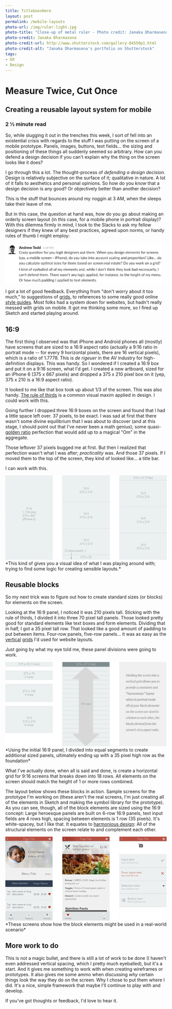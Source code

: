 ```yaml
---
title: TitleGoesHere
layout: post
permalink: /mobile-layouts
photo-url: /img/ruler-light.jpg
photo-title: "Close-up of metal ruler - Photo credit: Janaka Dharmasena"
photo-credit: Janaka Dharmasena
photo-credit-url: http://www.shutterstock.com/gallery-84550p1.html
photo-credit-alt: "Janaka Dharmasena's portfolio on Shutterstock"
tags:
- UX
- Design
---
```


# Measure Twice, Cut Once

## Creating a reusable layout system for mobile

### 2 &frac12; minute read

So, while slugging it out in the trenches this week, I sort of fell into an existential crisis with regards to the stuff I was putting on the screen of a mobile prototype. Panels, images, buttons, text fields... the sizing and positioning of these things all suddenly seemed so arbitrary. How can you defend a design decision if you can't explain why the thing on the screen looks like it does?

I go through this a lot. The thought-process of *defending a design decision*. Design is relatively subjective on the surface of it; qualitative in nature. A lot of it falls to aesthetics and personal opinions. So how do you *know* that a design decision is any good? Or objectively better than another decision?

This is the stuff that bounces around my noggin at 3 AM, when the sleeps take their leave of me.

But in this case, the question at hand was, how do you go about making an orderly screen layout (in this case, for a mobile phone in portrait display)? With this dilemma firmly in mind, I took to the Slacks to ask my fellow designers if they knew of any best practices, agreed upon norms, or handy rules of thumb I might employ:

<img src="/img/slack-scale-elments.png" class="floatcenter"/>

I got a lot of good feedback. Everything from "don't worry about it too much," to suggestions of [grids][7], to references to some really good online [style guides][1]. Most folks had a system down for websites, but hadn't really messed with grids on mobile. It got me thinking some more, so I fired up Sketch and started playing around.

## 16:9

The first thing I observed was that iPhone and Android phones all (mostly) have screens that are sized to a 16:9 aspect ratio (actually a 9:16 ratio in portrait mode -- for every 9 horizontal pixels, there are 16 vertical pixels), which is a ratio of 1.7778. This is *de rigeuer* in the AV industry for high-definition displays. This was handy. So I wondered if I created a 16:9 box and put it on a 9:16 screen, what I'd get. I created a new artboard, sized for an iPhone 6 (375 x 667 pixels) and dropped a 375 x 210 pixel box on it (yep, 375 x 210 is a 16:9 aspect ratio).

It looked to me like that box took up about 1/3 of the screen. This was also handy. [The rule of thirds][3] is a common visual maxim applied in design. I could work with this.

Going further I dropped three 16:9 boxes on the screen and found that I had a little space left over. 37 pixels, to be exact. I was sad at first that there wasn't some divine equilibrium that I was about to discover (and at this stage, I should point out that I've never been a math genius); some quasi-[golden ratio][2] perfection that would add up to a magical "Om" in the aggregate.

Those leftover 37 pixels bugged me at first. But then I realized that perfection wasn't what I was after; *practicality* was. And those 37 pixels. If I moved them to the top of the screen, they kind of looked like... a title bar.

I can work with this.

<img src="/img/iphone-layout-screens-1.png" class="floatcenter"/>
*This kind of gives you a visual idea of what I was playing around with; trying to find some logic for creating sensible layouts.*

## Reusable blocks

So my next trick was to figure out how to create standard sizes (or blocks) for elements on the screen.

Looking at the 16:9 panel, I noticed it was 210 pixels tall. Sticking with the rule of thirds, I divided it into three 70 pixel tall panels. Those looked pretty good for standard elements like text boxes and form elements. Dividing that in half, I got a 35 pixel tall row. That looked like a good amount of padding to put between items. Four-row panels, five-row panels... it was as easy as the [vertical][5] [grids][6] I'd used for website layouts.

Just going by what my eye told me, these panel divisions were going to work.

<img src="/img/iphone-layout-screens-2.png" class="floatcenter"/>
*Using the initial 16:9 panel, I divided into equal segments to create additional sized panels, ultimately ending up with a 35 pixel high row as the foundation*

What I've actually done, when all is said and done, is create a horizontal grid for 9:16 screens that breaks down into 18 rows. All elements on the screen should match the height of 1 or more rows combined.

The layout below shows these blocks in action. Sample screens for the prototype I'm working on (these aren't the real screens, I'm just creating all of the elements in Sketch and making the symbol library for the prototype). As you can see, though, all of the block elements are sized using the 16:9 concept: Large heroesque panels are built on 6-row 16:9 panels, text input fields are 4 rows high, spacing between elements is 1 row (35 pixels). It's white-spacey, but I like that. It equates to [harmonious design][4]: All of the structural elements on the screen relate to and complement each other.

<img src="/img/lmb-concepts.png" class="floatcenter"/>
*These screens show how the block elements might be used in a real-world scenario*

## More work to do

This is not a magic bullet, and there is still a lot of work to be done (I haven't even addressed vertical spacing, which I pretty much eyeballed), but it's a start. And it gives me something to work with when creating wireframes or prototypes. It also gives me some ammo when discussing *why* certain things look the way they do on the screen. Why I chose to put them where I did. It's a nice, simple framework that maybe I'll continue to play with and develop.

If you've got thoughts or feedback, I'd love to hear it.

[1]: https://material.google.com/components/cards.html#cards-content
[2]: http://www.hongkiat.com/blog/golden-ratio-in-moden-designs/
[3]: http://www.companyfolders.com/blog/rule-of-thirds-graphic-design
[4]: http://www.educ.kent.edu/community/VLO/Design/principles/harmony/index.html
[5]: http://getbootstrap.com/css/#grid
[6]: http://foundation.zurb.com/sites/docs/v/5.5.3/components/grid.html
[7]: https://www.smashingmagazine.com/2007/04/designing-with-grid-based-approach/